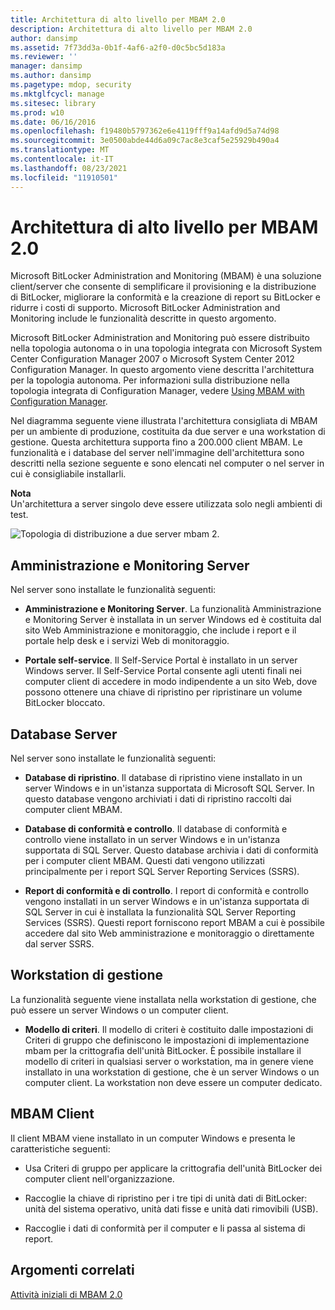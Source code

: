 ```yaml
---
title: Architettura di alto livello per MBAM 2.0
description: Architettura di alto livello per MBAM 2.0
author: dansimp
ms.assetid: 7f73dd3a-0b1f-4af6-a2f0-d0c5bc5d183a
ms.reviewer: ''
manager: dansimp
ms.author: dansimp
ms.pagetype: mdop, security
ms.mktglfcycl: manage
ms.sitesec: library
ms.prod: w10
ms.date: 06/16/2016
ms.openlocfilehash: f19480b5797362e6e4119fff9a14afd9d5a74d98
ms.sourcegitcommit: 3e0500abde44d6a09c7ac8e3caf5e25929b490a4
ms.translationtype: MT
ms.contentlocale: it-IT
ms.lasthandoff: 08/23/2021
ms.locfileid: "11910501"
---
```

# <a name="high-level-architecture-for-mbam-20"></a>Architettura di alto livello per MBAM 2.0


Microsoft BitLocker Administration and Monitoring (MBAM) è una soluzione client/server che consente di semplificare il provisioning e la distribuzione di BitLocker, migliorare la conformità e la creazione di report su BitLocker e ridurre i costi di supporto. Microsoft BitLocker Administration and Monitoring include le funzionalità descritte in questo argomento.

Microsoft BitLocker Administration and Monitoring può essere distribuito nella topologia autonoma o in una topologia integrata con Microsoft System Center Configuration Manager 2007 o Microsoft System Center 2012 Configuration Manager. In questo argomento viene descritta l'architettura per la topologia autonoma. Per informazioni sulla distribuzione nella topologia integrata di Configuration Manager, vedere [Using MBAM with Configuration Manager](using-mbam-with-configuration-manager.md).

Nel diagramma seguente viene illustrata l'architettura consigliata di MBAM per un ambiente di produzione, costituita da due server e una workstation di gestione. Questa architettura supporta fino a 200.000 client MBAM. Le funzionalità e i database del server nell'immagine dell'architettura sono descritti nella sezione seguente e sono elencati nel computer o nel server in cui è consigliabile installarli.

**Nota**  
Un'architettura a server singolo deve essere utilizzata solo negli ambienti di test.

 

![Topologia di distribuzione a due server mbam 2.](images/mbam2-3-servers.gif)

## <a name="administration-and-monitoring-server"></a>Amministrazione e Monitoring Server


Nel server sono installate le funzionalità seguenti:

-   **Amministrazione e Monitoring Server**. La funzionalità Amministrazione e Monitoring Server è installata in un server Windows ed è costituita dal sito Web Amministrazione e monitoraggio, che include i report e il portale help desk e i servizi Web di monitoraggio.

-   **Portale self-service**. Il Self-Service Portal è installato in un server Windows server. Il Self-Service Portal consente agli utenti finali nei computer client di accedere in modo indipendente a un sito Web, dove possono ottenere una chiave di ripristino per ripristinare un volume BitLocker bloccato.

## <a name="database-server"></a>Database Server


Nel server sono installate le funzionalità seguenti:

-   **Database di ripristino**. Il database di ripristino viene installato in un server Windows e in un'istanza supportata di Microsoft SQL Server. In questo database vengono archiviati i dati di ripristino raccolti dai computer client MBAM.

-   **Database di conformità e controllo**. Il database di conformità e controllo viene installato in un server Windows e in un'istanza supportata di SQL Server. Questo database archivia i dati di conformità per i computer client MBAM. Questi dati vengono utilizzati principalmente per i report SQL Server Reporting Services (SSRS).

-   **Report di conformità e di controllo**. I report di conformità e controllo vengono installati in un server Windows e in un'istanza supportata di SQL Server in cui è installata la funzionalità SQL Server Reporting Services (SSRS). Questi report forniscono report MBAM a cui è possibile accedere dal sito Web amministrazione e monitoraggio o direttamente dal server SSRS.

## <a name="management-workstation"></a>Workstation di gestione


La funzionalità seguente viene installata nella workstation di gestione, che può essere un server Windows o un computer client.

-   **Modello di criteri**. Il modello di criteri è costituito dalle impostazioni di Criteri di gruppo che definiscono le impostazioni di implementazione mbam per la crittografia dell'unità BitLocker. È possibile installare il modello di criteri in qualsiasi server o workstation, ma in genere viene installato in una workstation di gestione, che è un server Windows o un computer client. La workstation non deve essere un computer dedicato.

## <a name="mbam-client"></a><a href="" id="---------mbam-client"></a> MBAM Client


Il client MBAM viene installato in un computer Windows e presenta le caratteristiche seguenti:

-   Usa Criteri di gruppo per applicare la crittografia dell'unità BitLocker dei computer client nell'organizzazione.

-   Raccoglie la chiave di ripristino per i tre tipi di unità dati di BitLocker: unità del sistema operativo, unità dati fisse e unità dati rimovibili (USB).

-   Raccoglie i dati di conformità per il computer e li passa al sistema di report.

## <a name="related-topics"></a>Argomenti correlati


[Attività iniziali di MBAM 2.0](getting-started-with-mbam-20-mbam-2.md)

 

 





